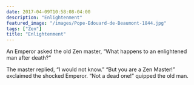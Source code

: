 ```yaml
---
date: 2017-04-09T10:58:08-04:00
description: "Enlightenment"
featured_image: "/images/Pope-Edouard-de-Beaumont-1844.jpg"
tags: ["Zen"]
title: "Enlightenment"
---
```


An Emperor asked the old Zen master, “What happens to an enlightened man after death?”

The master replied, “I would not know.”
“But you are a Zen Master!” exclaimed the shocked Emperor.
“Not a dead one!” quipped the old man.
